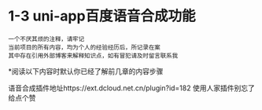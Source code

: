 # 1-3 uni-app百度语音合成功能
    一个不厌其烦的注释，请牢记
    当前项目的所有内容，均为个人的经验经历后，所记录在案
    其中存在引用外部博客来解释知识点，如有冒犯请及时留言联系我
*阅读以下内容时默认你已经了解前几章的内容步骤

语音合成插件地址https://ext.dcloud.net.cn/plugin?id=182
使用人家插件别忘了给点个赞